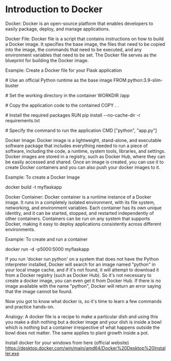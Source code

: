 # Introduction to Docker

Docker: Docker is an open-source platform that enables developers to easily package, deploy, and manage applications.

Docker File: Docker file is a script that contains instructions on how to build a Docker image. It specifies the base image, the files that need to be copied into the image, the commands that need to be executed, and any environment variables that need to be set. The Docker file serves as the blueprint for building the Docker image.

Example: Create a Docker file for your Flask application

\# Use an official Python runtime as the base image FROM python:3.9-slim-buster

\# Set the working directory in the container WORKDIR /app

\# Copy the application code to the contained COPY . .

\# Install the required packages RUN pip install --no-cache-dir -r requirements.txt

\# Specify the command to run the application CMD \["python", "app.py"\]

Docker Image: Docker image is a lightweight, stand-alone, and executable software package that includes everything needed to run a piece of software, including the code, a runtime, system tools, libraries, and settings. Docker images are stored in a registry, such as Docker Hub, where they can be easily accessed and shared. Once an image is created, you can use it to create Docker containers and you can also push your docker images to it.

Example: To create a Docker Image

docker build -t myflaskapp

Docker Container: Docker container is a runtime instance of a Docker image. It runs in a completely isolated environment, with its file system, networking, and environment variables. Each container has its own unique identity, and it can be started, stopped, and restarted independently of other containers. Containers can be run on any system that supports Docker, making it easy to deploy applications consistently across different environments.

Example: To create and run a container

docker run -d -p5000:5000 myflaskapp

If you run 'docker run python' on a system that does not have the Python interpreter installed, Docker will search for an image named "python" in your local image cache, and if it's not found, it will attempt to download it from a Docker registry (such as Docker Hub). So it's not necessary to create a docker image, you can even get it from Docker Hub. If there is no image available with the name "python", Docker will return an error saying that the image cannot be found.

Now you got to know what docker is, so it's time to learn a few commands and practice hands-on.

Analogy: A docker file is a recipe to make a particular dish and using this you make a dish nothing but a docker image and your dish is inside a bowl which is nothing but a container irrespective of what happens outside the bowl does not matter. The same applies to plant growth inside a pot.

Install docker for your windows from here (official website) https://desktop.docker.com/win/main/amd64/Docker%20Desktop%20Installer.exe
